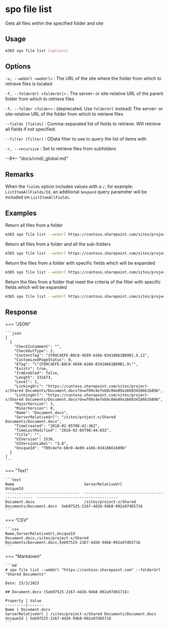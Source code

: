 # spo file list

Gets all files within the specified folder and site

## Usage

```sh
m365 spo file list [options]
```

## Options

`-u, --webUrl <webUrl>`
: The URL of the site where the folder from which to retrieve files is located

`-f, --folderUrl <folderUrl>`
: The server- or site-relative URL of the parent folder from which to retrieve files

`-f, --folder <folder>`
: (deprecated. Use `folderUrl` instead) The server- or site-relative URL of the folder from which to retrieve files

`--fields [fields]`
: Comma-separated list of fields to retrieve. Will retrieve all fields if not specified.

`--filter [filter]`
: OData filter to use to query the list of items with

`-r, --recursive`
: Set to retrieve files from subfolders

--8<-- "docs/cmd/_global.md"

## Remarks

When the `fields` option includes values with a `/`, for example: `ListItemAllFields/Id`, an additional `$expand` query parameter will be included on `ListItemAllFields`.

## Examples

Return all files from a folder

```sh
m365 spo file list --webUrl https://contoso.sharepoint.com/sites/project-x --folderUrl 'Shared Documents'
```

Return all files from a folder and all the sub-folders

```sh
m365 spo file list --webUrl https://contoso.sharepoint.com/sites/project-x --folderUrl 'Shared Documents' --recursive
```

Return the files from a folder with specific fields which will be expanded

```sh
m365 spo file list --webUrl https://contoso.sharepoint.com/sites/project-x --folderUrl 'Shared Documents' --fields "Title,Length"
```

Return the files from a folder that meet the criteria of the filter with specific fields which will be expanded

```sh
m365 spo file list --webUrl https://contoso.sharepoint.com/sites/project-x --folderUrl 'Shared Documents' --fields ListItemAllFields/Id --filter "Name eq 'document.docx'"
```

## Response

=== "JSON"

    ```json
    [
      {
        "CheckInComment": "",
        "CheckOutType": 2,
        "ContentTag": "{F09C4EFE-B8C0-4E89-A166-03418661B89B},9,12",
        "CustomizedPageStatus": 0,
        "ETag": "\"{F09C4EFE-B8C0-4E89-A166-03418661B89B},9\"",
        "Exists": true,
        "IrmEnabled": false,
        "Length": 331673,
        "Level": 1,
        "LinkingUri": "https://contoso.sharepoint.com/sites/project-x/Shared Documents/Document.docx?d=wf09c4efeb8c04e89a16603418661b89b",
        "LinkingUrl": "https://contoso.sharepoint.com/sites/project-x/Shared Documents/Document.docx?d=wf09c4efeb8c04e89a16603418661b89b",
        "MajorVersion": 3,
        "MinorVersion": 0,
        "Name": "Document.docx",
        "ServerRelativeUrl": "/sites/project-x/Shared Documents/Document.docx",
        "TimeCreated": "2018-02-05T08:42:36Z",
        "TimeLastModified": "2018-02-05T08:44:03Z",
        "Title": "",
        "UIVersion": 1536,
        "UIVersionLabel": "3.0",
        "UniqueId": "f09c4efe-b8c0-4e89-a166-03418661b89b"
      }
    ]
    ```

=== "Text"

    ```text
    Name                               ServerRelativeUrl                                UniqueId
    ---------------------------------  -----------------------------------------------  ------------------------------------
    Document.docx                      /sites/project-x/Shared Documents/Document.docx  5eb97525-2167-4d26-94b8-092a97d65716
    ```

=== "CSV"

    ```csv
    Name,ServerRelativeUrl,UniqueId
    Document.docx,/sites/project-x/Shared Documents/Document.docx,5eb97525-2167-4d26-94b8-092a97d65716
    ```

=== "Markdown"

    ```md
    # spo file list --webUrl "https://contoso.sharepoint.com" --folderUrl "Shared Documents"

    Date: 23/3/2023

    ## Document.docx (5eb97525-2167-4d26-94b8-092a97d65716)

    Property | Value
    ---------|-------
    Name | Document.docx
    ServerRelativeUrl | /sites/project-x/Shared Documents/Document.docx
    UniqueId | 5eb97525-2167-4d26-94b8-092a97d65716
    ```
